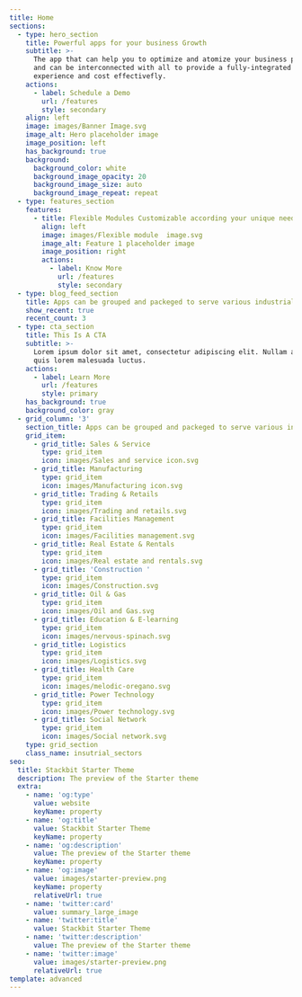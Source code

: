 ```yaml
---
title: Home
sections:
  - type: hero_section
    title: Powerful apps for your business Growth
    subtitle: >-
      The app that can help you to optimize and atomize your business processes
      and can be interconnected with all to provide a fully-integrated
      experience and cost effectivefly.
    actions:
      - label: Schedule a Demo
        url: /features
        style: secondary
    align: left
    image: images/Banner Image.svg
    image_alt: Hero placeholder image
    image_position: left
    has_background: true
    background:
      background_color: white
      background_image_opacity: 20
      background_image_size: auto
      background_image_repeat: repeat
  - type: features_section
    features:
      - title: Flexible Modules Customizable according your unique needs
        align: left
        image: images/Flexible module  image.svg
        image_alt: Feature 1 placeholder image
        image_position: right
        actions:
          - label: Know More
            url: /features
            style: secondary
  - type: blog_feed_section
    title: Apps can be grouped and packeged to serve various industrial sectors
    show_recent: true
    recent_count: 3
  - type: cta_section
    title: This Is A CTA
    subtitle: >-
      Lorem ipsum dolor sit amet, consectetur adipiscing elit. Nullam a metus
      quis lorem malesuada luctus.
    actions:
      - label: Learn More
        url: /features
        style: primary
    has_background: true
    background_color: gray
  - grid_column: '3'
    section_title: Apps can be grouped and packeged to serve various industrial sectors
    grid_item:
      - grid_title: Sales & Service
        type: grid_item
        icon: images/Sales and service icon.svg
      - grid_title: Manufacturing
        type: grid_item
        icon: images/Manufacturing icon.svg
      - grid_title: Trading & Retails
        type: grid_item
        icon: images/Trading and retails.svg
      - grid_title: Facilities Management
        type: grid_item
        icon: images/Facilities management.svg
      - grid_title: Real Estate & Rentals
        type: grid_item
        icon: images/Real estate and rentals.svg
      - grid_title: 'Construction '
        type: grid_item
        icon: images/Construction.svg
      - grid_title: Oil & Gas
        type: grid_item
        icon: images/Oil and Gas.svg
      - grid_title: Education & E-learning
        type: grid_item
        icon: images/nervous-spinach.svg
      - grid_title: Logistics
        type: grid_item
        icon: images/Logistics.svg
      - grid_title: Health Care
        type: grid_item
        icon: images/melodic-oregano.svg
      - grid_title: Power Technology
        type: grid_item
        icon: images/Power technology.svg
      - grid_title: Social Network
        type: grid_item
        icon: images/Social network.svg
    type: grid_section
    class_name: insutrial_sectors
seo:
  title: Stackbit Starter Theme
  description: The preview of the Starter theme
  extra:
    - name: 'og:type'
      value: website
      keyName: property
    - name: 'og:title'
      value: Stackbit Starter Theme
      keyName: property
    - name: 'og:description'
      value: The preview of the Starter theme
      keyName: property
    - name: 'og:image'
      value: images/starter-preview.png
      keyName: property
      relativeUrl: true
    - name: 'twitter:card'
      value: summary_large_image
    - name: 'twitter:title'
      value: Stackbit Starter Theme
    - name: 'twitter:description'
      value: The preview of the Starter theme
    - name: 'twitter:image'
      value: images/starter-preview.png
      relativeUrl: true
template: advanced
---
```

